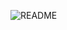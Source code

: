 ![README](https://github.com/Timpiligrim/Forecasting/assets/150591569/8eb385ae-455e-4e4e-871e-c2caaa5aceb3)

